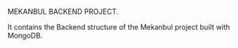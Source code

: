 MEKANBUL BACKEND PROJECT.



It contains the Backend structure of the Mekanbul project built with MongoDB.
